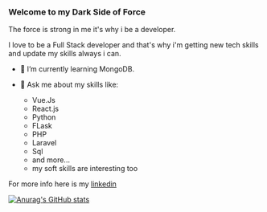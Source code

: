  
 ### Welcome to my Dark Side of Force 
 
The force is strong in me it's why i be a developer.


I love to be a Full Stack developer and that's  why i'm getting new tech skills and update my skills always i can.

- 🌱 I’m currently learning MongoDB.

- 💬 Ask me about my skills like:
     - Vue.Js
     - React.js
     - Python
     - FLask
     - PHP
     - Laravel
     - Sql
     - and more... 
     - my soft skills are interesting too

For more info here is my [linkedin](https://www.linkedin.com/in/guillermo-santamaria-developer/)

[![Anurag's GitHub stats](https://github-readme-stats.vercel.app/api?username=gormm1980)](https://github.com/anuraghazra/github-readme-stats)




 
